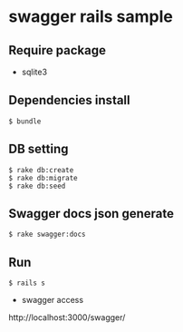 # swagger rails sample

## Require package

- sqlite3

## Dependencies install

```console
$ bundle
```

## DB setting

```console
$ rake db:create
$ rake db:migrate
$ rake db:seed
```

## Swagger docs json generate

```console
$ rake swagger:docs
```

## Run

```console
$ rails s
```

- swagger access

http://localhost:3000/swagger/
